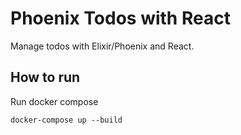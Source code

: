 # Phoenix Todos with React

Manage todos with Elixir/Phoenix and React.

## How to run

Run docker compose

```shell
docker-compose up --build
```
